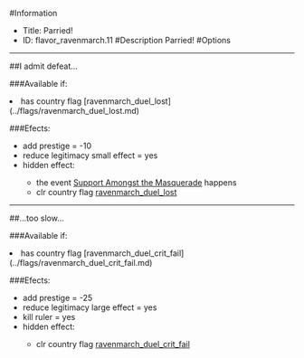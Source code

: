 #Information
 - Title: Parried!
 - ID: flavor_ravenmarch.11
#Description
Parried!
#Options

___
##I admit defeat...

###Available if:
<li>has country flag [ravenmarch_duel_lost](../flags/ravenmarch_duel_lost.md)</li>

###Efects:<ul><li>add prestige = -10</li><li>reduce legitimacy small effect = yes</li><li>hidden effect:</li><ul><li>the event [Support Amongst the Masquerade](../events/support_amongst_the_masquerade.md) happens</li><li>clr country flag [ravenmarch_duel_lost](../flags/ravenmarch_duel_lost.md)</li></ul></ul>

___
##...too slow...

###Available if:
<li>has country flag [ravenmarch_duel_crit_fail](../flags/ravenmarch_duel_crit_fail.md)</li>

###Efects:<ul><li>add prestige = -25</li><li>reduce legitimacy large effect = yes</li><li>kill ruler = yes</li><li>hidden effect:</li><ul><li>clr country flag [ravenmarch_duel_crit_fail](../flags/ravenmarch_duel_crit_fail.md)</li></ul></ul>
